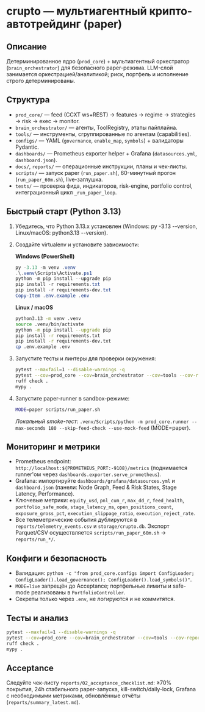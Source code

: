 ﻿# crupto — мультиагентный крипто-автотрейдинг (paper)

## Описание
Детерминированное ядро (`prod_core`) + мультиагентный оркестратор (`brain_orchestrator`) для безопасного paper-режима. LLM-слой занимается оркестрацией/аналитикой; риск, портфель и исполнение строго детерминированы.

## Структура
- `prod_core/` — feed (CCXT ws+REST) → features → regime → strategies → risk → exec → monitor.
- `brain_orchestrator/` — агенты, ToolRegistry, этапы пайплайна.
- `tools/` — инструменты, сгруппированные по агентам (capabilities).
- `configs/` — YAML (`governance`, `enable_map`, `symbols`) + валидаторы Pydantic.
- `dashboards/` — Prometheus exporter helper + Grafana (`datasources.yml`, `dashboard.json`).
- `docs/`, `reports/` — операционные инструкции, планы и чек-листы.
- `scripts/` — запуск paper (`run_paper.sh`), 60-минутный прогон (`run_paper_60m.sh`), live-заглушка.
- `tests/` — проверка фида, индикаторов, risk-engine, portfolio control, интеграционный цикл `_run_paper_loop`.

## Быстрый старт (Python 3.13)
1. Убедитесь, что Python 3.13.x установлен (Windows: py -3.13 --version, Linux/macOS: python3.13 --version).
2. Создайте virtualenv и установите зависимости:

   **Windows (PowerShell)**
   ```powershell
   py -3.13 -m venv .venv
   .\.venv\Scripts\Activate.ps1
   python -m pip install --upgrade pip
   pip install -r requirements.txt
   pip install -r requirements-dev.txt
   Copy-Item .env.example .env
   ```

   **Linux / macOS**
   ```bash
   python3.13 -m venv .venv
   source .venv/bin/activate
   python -m pip install --upgrade pip
   pip install -r requirements.txt
   pip install -r requirements-dev.txt
   cp .env.example .env
   ```

3. Запустите тесты и линтеры для проверки окружения:
   ```bash
   pytest --maxfail=1 --disable-warnings -q
   pytest --cov=prod_core --cov=brain_orchestrator --cov=tools --cov-report=term-missing
   ruff check .
   mypy .
   ```

4. Запустите paper-runner в sandbox-режиме:
   ```bash
   MODE=paper scripts/run_paper.sh
   ```
   *Локальный smoke-тест*: `.venv/Scripts/python -m prod_core.runner --max-seconds 180 --skip-feed-check --use-mock-feed` (MODE=paper).
## Мониторинг и метрики
- Prometheus endpoint: `http://localhost:${PROMETHEUS_PORT:-9108}/metrics` (поднимается runner'ом через `dashboards.exporter.serve_prometheus`).
- Grafana: импортируйте `dashboards/grafana/datasources.yml` и `dashboard.json` (панели: Node Graph, Feed & Risk States, Stage Latency, Performance).
- Ключевые метрики: `equity_usd`, `pnl_cum_r`, `max_dd_r`, `feed_health`, `portfolio_safe_mode`, `stage_latency_ms`, `open_positions_count`, `exposure_gross_pct`, `execution_slippage_ratio`, `execution_reject_rate`.
- Все телеметрические события дублируются в `reports/telemetry_events.csv` и `storage/crupto.db`. Экспорт Parquet/CSV осуществляется `scripts/run_paper_60m.sh` → `reports/run_*/`.

## Конфиги и безопасность
- Валидация: `python -c "from prod_core.configs import ConfigLoader; ConfigLoader().load_governance(); ConfigLoader().load_symbols()"`.
- `MODE=live` запрещён до Acceptance; портфельные лимиты и safe-mode реализованы в `PortfolioController`.
- Секреты только через `.env`, не логируются и не коммитятся.

## Тесты и анализ
```bash
pytest --maxfail=1 --disable-warnings -q
pytest --cov=prod_core --cov=brain_orchestrator --cov=tools --cov-report=term-missing
ruff check .
mypy .
```

## Acceptance
Следуйте чек-листу `reports/02_acceptance_checklist.md`: ≥70% покрытия, 24h стабильного paper-запуска, kill-switch/daily-lock, Grafana с необходимыми метриками, обновлённые отчёты (`reports/summary_latest.md`).
